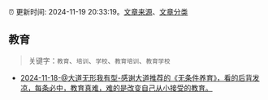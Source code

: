 :alarm_clock: 更新时间: 2024-11-19 20:33:19。[文章来源](/README.md)、[文章分类](/TAGS.md)

## 教育


> 关键字：`教育`、`培训`、`学校`、`教育培训`、`教育学校`



- [2024-11-18-@大道无形我有型-感谢大道推荐的《无条件养育》，看的后背发凉，每条必中，教育真难，难的是改变自己从小接受的教育。](https://xueqiu.com/1296898272/313196989) 
